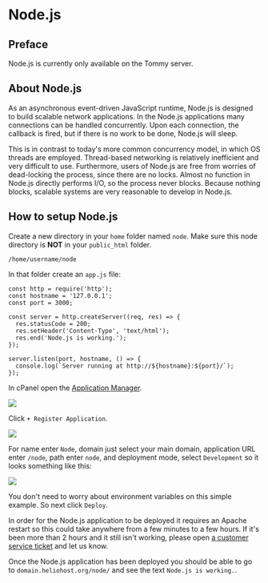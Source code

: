 # Node.js

## Preface

Node.js is currently only available on the Tommy server.

## About Node.js

As an asynchronous event-driven JavaScript runtime, Node.js is designed to build scalable network applications. In the Node.js applications many connections can be handled concurrently. Upon each connection, the callback is fired, but if there is no work to be done, Node.js will sleep.

This is in contrast to today's more common concurrency model, in which OS threads are employed. Thread-based networking is relatively inefficient and very difficult to use. Furthermore, users of Node.js are free from worries of dead-locking the process, since there are no locks. Almost no function in Node.js directly performs I/O, so the process never blocks. Because nothing blocks, scalable systems are very reasonable to develop in Node.js.

## How to setup Node.js

Create a new directory in your `home` folder named `node`. Make sure this node directory is **NOT** in your `public_html` folder.

```
/home/username/node
```

In that folder create an `app.js` file:

```
const http = require('http');
const hostname = '127.0.0.1';
const port = 3000;

const server = http.createServer((req, res) => {
  res.statusCode = 200;
  res.setHeader('Content-Type', 'text/html');
  res.end('Node.js is working.');
});

server.listen(port, hostname, () => {
  console.log(`Server running at http://${hostname}:${port}/`);
});
```

In cPanel open the [Application Manager](https://tommy.heliohost.org:2083/frontend/paper\_lantern/passenger/index.html).

![](../../.gitbook/assets/application\_manager.png)

Click `+ Register Application`.

![](../../.gitbook/assets/register\_application.png)

For name enter `Node`, domain just select your main domain, application URL enter `/node`, path enter `node`, and deployment mode, select `Development` so it looks something like this:

![](../../.gitbook/assets/node\_form.png)

You don't need to worry about environment variables on this simple example. So next click `Deploy`.

In order for the Node.js application to be deployed it requires an Apache restart so this could take anywhere from a few minutes to a few hours. If it's been more than 2 hours and it still isn't working, please open [a customer service ticket](https://www.helionet.org/index/forum/45-customer-service/) and let us know.

Once the Node.js application has been deployed you should be able to go to `domain.heliohost.org/node/` and see the text `Node.js is working.`.
